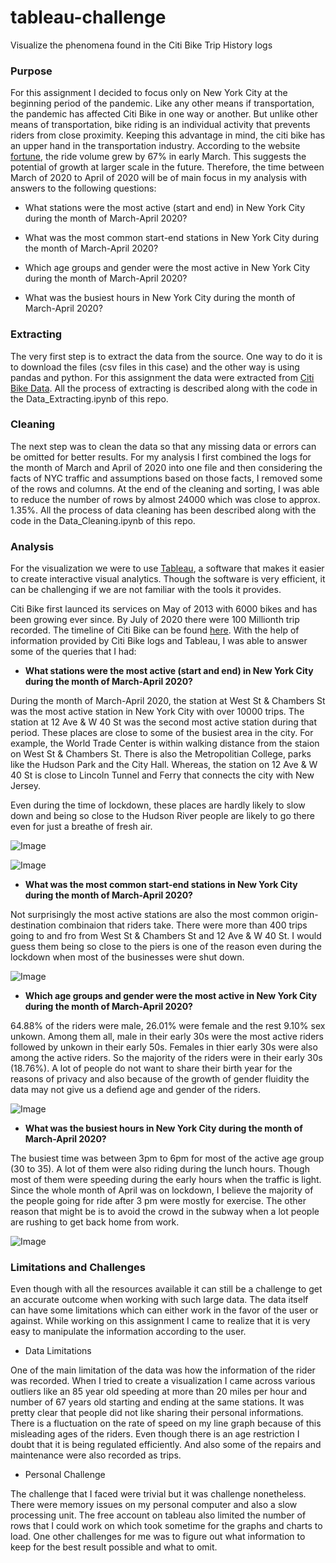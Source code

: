 # tableau-challenge

Visualize the phenomena found in the Citi Bike Trip History logs


### Purpose

For this assignment I decided to focus only on New York City  at the beginning period of the pandemic. Like any other means if transportation, the pandemic has affected Citi Bike in one way or another. But unlike other means of transportation, bike riding is an individual activity that prevents riders from close proximity. Keeping this advantage  in mind, the citi bike has an upper hand in the transportation industry. According to the website [fortune](https://fortune.com/2020/06/15/bicycles-coronavirus-cities-lime-citi-bike/), the ride volume grew by 67% in early March. This suggests the potential of growth at larger scale in the future. Therefore, the time between March of 2020 to April of 2020 will be of main focus in my analysis with answers to the following questions:

* What stations were the most active (start and end) in New York City during the month of March-April 2020?

* What was the most common start-end stations in New York City during the month of March-April 2020?

* Which age groups and gender were the most active in New York City  during the month of March-April 2020?

* What was the busiest hours in New York City during the month of March-April 2020?


### Extracting

The very first step is to extract the data from the source. One way to do it is to download the files (csv files in this case) and the other way is using pandas and python. For this assignment the data were extracted from [Citi Bike Data](https://www.citibikenyc.com/system-data). All the process of extracting is described along with the code in the Data_Extracting.ipynb of this repo. 


### Cleaning

The next step was to clean the data so that any missing data or errors can be omitted for better results. For my analysis I first combined the logs for the month of March and April of 2020 into one file and then considering the facts of NYC traffic and assumptions based on those facts, I removed some of the rows and columns. At the end of the cleaning and sorting, I was able to reduce the number of rows by almost 24000 which was close to approx. 1.35%. All the process of data cleaning has been described along with the code in the Data_Cleaning.ipynb of this repo.


### Analysis

For the visualization we were to use [Tableau](https://www.tableau.com/), a software that makes it easier to create interactive visual analytics. Though the software is very efficient, it can be challenging if we are not familiar with the tools it provides. 

Citi Bike first launced its services on May of 2013 with 6000 bikes and has been growing ever since. By July of 2020 there were 100 Millionth trip recorded. The timeline of Citi Bike can be found [here](https://www.citibikenyc.com/about#:~:text=Citi%20Bike%20launches%20with%206000,stations%20throughout%20Manhattan%20and%20Brooklyn.). With the help of information provided by Citi Bike logs and Tableau, I was able to answer some of the queries that I had:

* **What stations were the most active (start and end) in New York City during the month of March-April 2020?**

During the month of March-April 2020, the station at West St & Chambers St was the most active station in New York City with over 10000 trips. The station at 12 Ave & W 40 St was the second most active station during that period. These places are close to some of the busiest area in the city. For example, the World Trade Center is within walking distance from the staion on West St & Chambers St. There is also the Metropolitian College, parks like the Hudson Park and the City Hall. Whereas, the station on 12 Ave & W 40 St is close to Lincoln Tunnel and Ferry that connects the city with New Jersey. 

Even during the time of lockdown, these places are hardly likely to slow down and being so close to the Hudson River people are likely to go there even for just a breathe of fresh air. 

![Image](https://github.com/Anumala89/tableau-challenge/blob/main/Images/Start_station.png)

![Image](https://github.com/Anumala89/tableau-challenge/blob/main/Images/End_station.png)

* **What was the most common start-end stations in New York City during the month of March-April 2020?**

Not surprisingly the most active stations are also the most common origin-destination combinaion that riders take. There were more than 400 trips going to and fro from West St & Chambers St and 12 Ave & W 40 St. I would guess them being so close to the piers is one of the reason even during the lockdown when most of the businesses were shut down. 

![Image](https://github.com/Anumala89/tableau-challenge/blob/main/Images/Routes.png)

* **Which age groups and gender were the most active in New York City during the month of March-April 2020?**

64.88% of the riders were male, 26.01% were female and the rest 9.10% sex unkown. Among them all, male in their early 30s were the most active riders followed by unkown in their early 50s. Females in thier early 30s were also among the active riders. So the majority of the riders were in their early 30s (18.76%). A lot of people do not want to share their birth year for the reasons of privacy and also because of the growth of gender fluidity the data may not give us a defiend age and gender of the riders.

![Image](https://github.com/Anumala89/tableau-challenge/blob/main/Images/Usage_Gender_Age.png)

* **What was the busiest hours in New York City during the month of March-April 2020?**

The busiest time was between 3pm to 6pm for most of the active age group (30 to 35). A lot of them were also riding during the lunch hours. Though most of them were speeding during the early hours when the traffic is light. Since the whole month of April was on lockdown, I believe the majority of the people going for ride after 3 pm were mostly for exercise. The other reason that might be is to avoid the crowd in the subway when a lot people are rushing to get back home from work. 

![Image](https://github.com/Anumala89/tableau-challenge/blob/main/Images/Usage_Age_by_hour.png)


### Limitations and Challenges

Even though with all the resources available it can still be a challenge to get an accurate outcome when working with such large data. The data itself can have some limitations which can either work in the favor of the user or against. While working on this assignment I came to realize that it is very easy to manipulate the information according to the user. 

* Data Limitations

One of the main limitation of the data was how the information of the rider was recorded. When I tried to create a visualization I came across various outliers like an 85 year old speeding at more than 20 miles per hour and number of 67 years old starting and ending at the same stations. It was pretty clear that people did not like sharing their personal informations.
There is a fluctuation on the rate of speed on my line graph because of this misleading ages of the riders. Even though there is an age restriction I doubt that it is being regulated efficiently. And also some of the repairs and maintenance were also recorded as trips. 

* Personal Challenge

The challenge that I faced were trivial but it was challenge nonetheless. There were memory issues on my personal computer and also a slow processing unit. The free account on tableau also limited the number of rows that I could work on which took sometime for the graphs and charts to load. One other challenges for me was to figure out what information to keep for the best result possible and what to omit. 